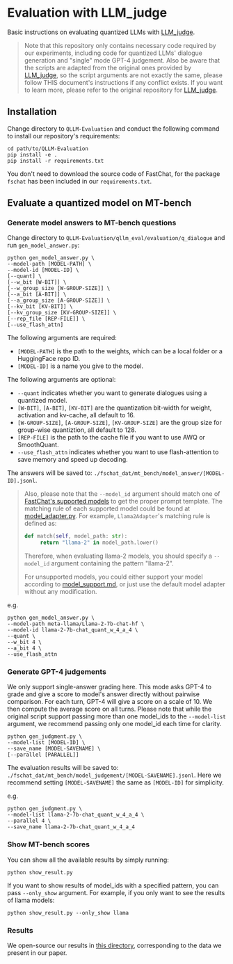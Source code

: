 # Evaluation with LLM_judge
Basic instructions on evaluating quantized LLMs with [LLM_judge](https://github.com/lm-sys/FastChat/tree/main/fastchat/llm_judge). 

> Note that this repository only contains necessary code required by our experiments, including code for quantized LLMs' dialogue generation and "single" mode GPT-4 judgement. Also be aware that the scripts are adapted from the original ones provided by [LLM_judge](https://github.com/lm-sys/FastChat/tree/main/fastchat/llm_judge), so the script arguments are not exactly the same, please follow THIS document's instructions if any conflict exists. If you want to learn more, please refer to the original repository for [LLM_judge](https://github.com/lm-sys/FastChat/tree/main/fastchat/llm_judge).

## Installation
Change directory to `QLLM-Evaluation` and conduct the following command to install our repository's requirements:	
```
cd path/to/QLLM-Evaluation
pip install -e .
pip install -r requirements.txt
```
You don't need to download the source code of FastChat, for the package `fschat` has been included in our `requirements.txt`.

## Evaluate a quantized model on MT-bench
### Generate model answers to MT-bench questions
Change directory to `QLLM-Evaluation/qllm_eval/evaluation/q_dialogue` and run `gen_model_answer.py`:
```
python gen_model_answer.py \
--model-path [MODEL-PATH] \
--model-id [MODEL-ID] \
[--quant] \
[--w_bit [W-BIT]] \
[--w_group_size [W-GROUP-SIZE]] \
[--a_bit [A-BIT]] \
[--a_group_size [A-GROUP-SIZE]] \
[--kv_bit [KV-BIT]] \
[--kv_group_size [KV-GROUP-SIZE]] \
[--rep_file [REP-FILE]] \
[--use_flash_attn]
```
The following arguments are required:
- `[MODEL-PATH]` is the path to the weights, which can be a local folder or a HuggingFace repo ID.
- `[MODEL-ID]` is a name you give to the model.

The following arguments are optional:
- `--quant` indicates whether you want to generate dialogues using a quantized model.
- `[W-BIT]`, `[A-BIT]`, `[KV-BIT]` are the quantization bit-width for weight, activation and kv-cache, all default to 16.
- `[W-GROUP-SIZE]`, `[A-GROUP-SIZE]`, `[KV-GROUP-SIZE]` are the group size for group-wise quantiztion, all default to 128.
- `[REP-FILE]` is the path to the cache file if you want to use AWQ or SmoothQuant.
- `--use_flash_attn` indicates whether you want to use flash-attention to save memory and speed up decoding.

The answers will be saved to: `./fschat_dat/mt_bench/model_answer/[MODEL-ID].jsonl`.

> Also, please note that the `--model_id` argument should match one of [FastChat's supported models](https://github.com/lm-sys/FastChat/blob/main/docs/model_support.md) to get the proper prompt template. The matching rule of each supported model could be found at [model_adapter.py](https://github.com/lm-sys/FastChat/blob/main/fastchat/model/model_adapter.py). For example, `Llama2Adapter`'s matching rule is defined as:
> ```python
> def match(self, model_path: str):
>      return "llama-2" in model_path.lower()
> ```
> Therefore, when evaluating llama-2 models, you should specify a `--model_id` argument containing the pattern "llama-2".
> 
> For unsupported models, you could either support your model according to [model_support.md](https://github.com/lm-sys/FastChat/blob/main/docs/model_support.md), or just use the default model adapter without any modification.

e.g.
```
python gen_model_answer.py \
--model-path meta-llama/Llama-2-7b-chat-hf \
--model-id llama-2-7b-chat_quant_w_4_a_4 \
--quant \
--w_bit 4 \
--a_bit 4 \
--use_flash_attn
```

### Generate GPT-4 judgements
We only support single-answer grading here. This mode asks GPT-4 to grade and give a score to model's answer directly without pairwise comparison. For each turn, GPT-4 will give a score on a scale of 10. We then compute the average score on all turns. Please note that while the original script support passing more than one model_ids to the `--model-list` argument, we recommend passing only one model_id each time for clarity.
```
python gen_judgment.py \
--model-list [MODEL-ID] \
--save_name [MODEL-SAVENAME] \
[--parallel [PARALLEL]] 
```
The evaluation results will be saved to: `./fschat_dat/mt_bench/model_judgement/[MODEL-SAVENAME].jsonl`. Here we recommend setting `[MODEL-SAVENAME]` the same as `[MODEL-ID]` for simplicity.

e.g.
```
python gen_judgment.py \
--model-list llama-2-7b-chat_quant_w_4_a_4 \
--parallel 4 \
--save_name llama-2-7b-chat_quant_w_4_a_4
```

### Show MT-bench scores
You can show all the available results by simply running:
```
python show_result.py
```
If you want to show results of model_ids with a specified pattern, you can pass `--only_show` argument. For example, if you only want to see the results of llama models:
```
python show_result.py --only_show llama
```

### Results
We open-source our results in [this directory](https://github.com/LSY-noya/QLLM-Evaluation/tree/main/qllm_eval/visualization/dialogue/assets), corresponding to the data we present in our paper.
